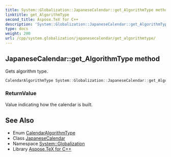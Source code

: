 ```yaml
---
title: System::Globalization::JapaneseCalendar::get_AlgorithmType method
linktitle: get_AlgorithmType
second_title: Aspose.TeX for C++
description: 'System::Globalization::JapaneseCalendar::get_AlgorithmType method. Gets algorithm type in C++.'
type: docs
weight: 200
url: /cpp/system.globalization/japanesecalendar/get_algorithmtype/
---
```

## JapaneseCalendar::get_AlgorithmType method


Gets algorithm type.

```cpp
CalendarAlgorithmType System::Globalization::JapaneseCalendar::get_AlgorithmType() const override
```


### ReturnValue

Value indicating how the calendar is built.

## See Also

* Enum [CalendarAlgorithmType](../../calendaralgorithmtype/)
* Class [JapaneseCalendar](../)
* Namespace [System::Globalization](../../)
* Library [Aspose.TeX for C++](../../../)
